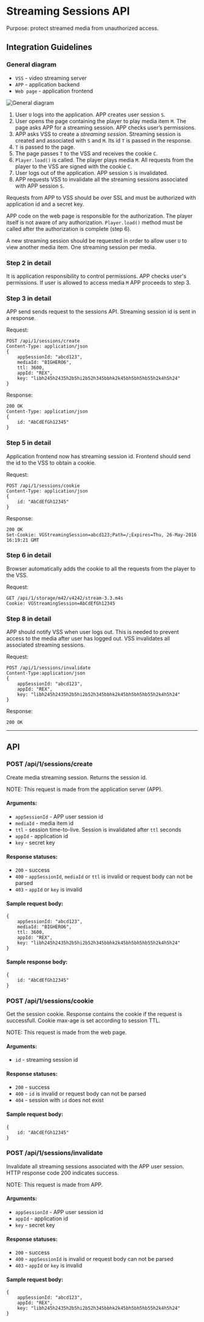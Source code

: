 # Streaming Sessions API #

Purpose: protect streamed media from unauthorized access.

## Integration Guidelines ##

### General diagram

- `VSS` - video streaming server
- `APP` - application backend
- `Web page` - application frontend

![](sessions.png "General diagram")

1. User `U` logs into the application. APP creates user session `S`.
2. User opens the page containing the player to play media item `M`. The page asks APP for a streaming session. APP checks user’s permissions.
3. APP asks VSS to create a *streaming session*. Streaming session is created and associated with `S` and `M`. Its id `T` is passed in the response.
4. `T` is passed to the page.
5. The page passes `T` to the VSS and receives the cookie `C`.
6. `Player.load()` is called. The player plays media `M`. All requests from the player to the VSS are signed with the cookie `C`.
7. User logs out of the application. APP session `S` is invalidated.
8. APP requests VSS to invalidate all the streaming sessions associated with APP session `S`.

Requests from APP to VSS should be over SSL and must be authorized with application id and a secret key.

APP code on the web page is responsible for the authorization. The player itself is not aware of any authorization. `Player.load()` method must be called after the authorization is complete (step 6).

A new streaming session should be requested in order to allow user `U` to view another media item. One streaming session per media.

### Step 2 in detail

It is application responsibility to control permissions. APP checks user's permissions. If user is allowed to access media `M` APP proceeds to step 3.

### Step 3 in detail

APP send sends request to the sessions API. Streaming session id is sent in a response.

Request:

```
POST /api/1/sessions/create
Content-Type: application/json
{
    appSessionId: "abcd123",
    mediaId: "BIGHERO6",
    ttl: 3600,
    appId: "REX",
    key: "libh245h2435h2b5hi2b52h345bbhk2k45bh5bh5hb55h2k4h5h24"
}
```

Response:

```
200 OK
Content-Type: application/json
{
    id: "AbCdEfGh12345"
}
```

### Step 5 in detail

Application frontend now has streaming session id. Frontend should send the id to the VSS to obtain a cookie.

Request:

```
POST /api/1/sessions/cookie
Content-Type: application/json
{
    id: "AbCdEfGh12345"
}
```

Response:

```
200 OK
Set-Cookie: VGStreamingSession=abcd123;Path=/;Expires=Thu, 26-May-2016 16:19:21 GMT
```

### Step 6 in detail

Browser automatically adds the cookie to all the requests from the player to the VSS.

Request:

```
GET /api/1/storage/m42/v4242/stream-3.3.m4s
Cookie: VGStreamingSession=AbCdEfGh12345
```

### Step 8 in detail

APP should notify VSS when user logs out. This is needed to prevent access to the media after user has logged out.
VSS invalidates all associated streaming sessions.

Request:

```
POST /api/1/sessions/invalidate
Content-Type:application/json
{
    appSessionId: "abcd123",
    appId: "REX",
    key: "libh245h2435h2b5hi2b52h345bbhk2k45bh5bh5hb55h2k4h5h24"
}
```

Response:
```
200 OK
```

---

## API ##

### POST /api/1/sessions/create ###

Create media streaming session. Returns the session id.

NOTE: This request is made from the application server (APP).

#### Arguments:

- `appSessionId` - APP user session id
- `mediaId` - media item id
- `ttl` - session time-to-live. Session is invalidated after `ttl` seconds
- `appId` - application id
- `key` - secret key

#### Response statuses:

- `200` - success
- `400` - `appSessionId`, `mediaId` or `ttl` is invalid or request body can not be parsed
- `403` - `appId` or `key` is invalid

#### Sample request body:

```
{
    appSessionId: "abcd123",
    mediaId: "BIGHERO6",
    ttl: 3600,
    appId: "REX",
    key: "libh245h2435h2b5hi2b52h345bbhk2k45bh5bh5hb55h2k4h5h24"
}
```

#### Sample response body:

```
{
    id: "AbCdEfGh12345"
}
```

### POST /api/1/sessions/cookie ###

Get the session cookie. Response contains the cookie if the request is successfull. Cookie max-age is set according to session TTL.

NOTE: This request is made from the web page.

#### Arguments:

- `id` - streaming session id

#### Response statuses:

- `200` - success
- `400` - `id` is invalid or request body can not be parsed
- `404` - session with `id` does not exist

#### Sample request body:
```
{
    id: "AbCdEfGh12345"
}
```

### POST /api/1/sessions/invalidate ###

Invalidate all streaming sessions associated with the APP user session.
HTTP response code 200 indicates success.

NOTE: This request is made from APP.

#### Arguments:

- `appSessionId` - APP user session id
- `appId` - application id
- `key` - secret key

#### Response statuses:

- `200` - success
- `400` - `appSessionId` is invalid or request body can not be parsed
- `403` - `appId` or `key` is invalid

#### Sample request body:

```
{
    appSessionId: "abcd123",
    appId: "REX",
    key: "libh245h2435h2b5hi2b52h345bbhk2k45bh5bh5hb55h2k4h5h24"
}
```
